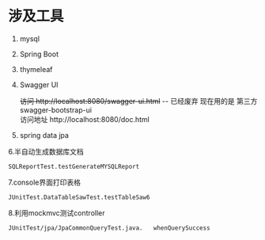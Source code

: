 # 涉及工具
1. mysql
2. Spring Boot
3. thymeleaf
4. Swagger UI

    ~~访问 http://localhost:8080/swagger-ui.html~~  -- 已经废弃
    现在用的是 第三方 swagger-bootstrap-ui  
    访问地址 http://localhost:8080/doc.html
    
5. spring data jpa

6.半自动生成数据库文档 
    
    SQLReportTest.testGenerateMYSQLReport
        
7.console界面打印表格

    JUnitTest.DataTableSawTest.testTableSaw6
    
8.利用mockmvc测试controller
    
    JUnitTest/jpa/JpaCommonQueryTest.java.   whenQuerySuccess
